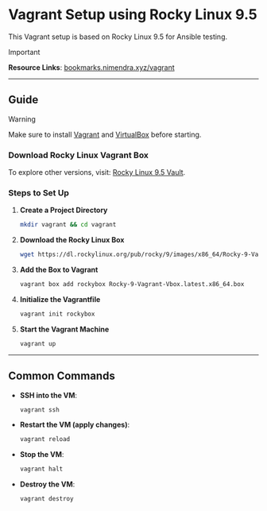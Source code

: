 # Vagrant Setup using Rocky Linux 9.5

This Vagrant setup is based on Rocky Linux 9.5  for Ansible testing.

> [!IMPORTANT]  
> **Resource Links**: [bookmarks.nimendra.xyz/vagrant](https://bookmarks.nimendra.xyz/bookmarks/shared?q=%23vagrant)  

---

## **Guide**

> [!WARNING]
> Make sure to install [Vagrant](https://www.vagrantup.com/downloads) and [VirtualBox](https://www.virtualbox.org/wiki/Downloads) before starting. 

### **Download Rocky Linux Vagrant Box**

To explore other versions, visit: [Rocky Linux 9.5 Vault](https://dl.rockylinux.org/vault/rocky/9.5/images/x86_64/).


### **Steps to Set Up**

1. **Create a Project Directory**  
   ```bash
   mkdir vagrant && cd vagrant
   ```

2. **Download the Rocky Linux Box**  
   ```bash
   wget https://dl.rockylinux.org/pub/rocky/9/images/x86_64/Rocky-9-Vagrant-Vbox.latest.x86_64.box
   ```

3. **Add the Box to Vagrant**  
   ```bash
   vagrant box add rockybox Rocky-9-Vagrant-Vbox.latest.x86_64.box
   ```

4. **Initialize the Vagrantfile**  
   ```bash
   vagrant init rockybox
   ```

5. **Start the Vagrant Machine**  
   ```bash
   vagrant up
    ```

---

## **Common Commands**

- **SSH into the VM**:  
  ```bash
  vagrant ssh
  ```

- **Restart the VM (apply changes)**:  
  ```bash
  vagrant reload
  ```

- **Stop the VM**:  
  ```bash
  vagrant halt
  ```

- **Destroy the VM**:  
  ```bash
  vagrant destroy
  ```
